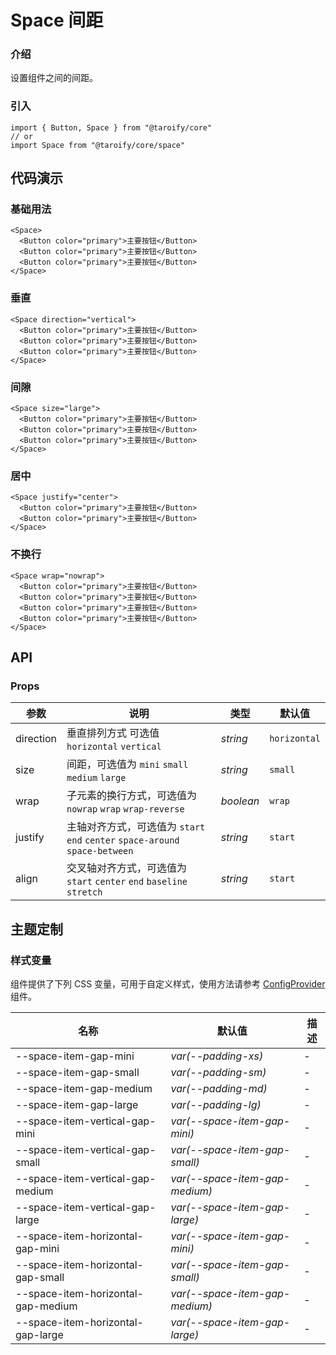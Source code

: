 # Space 间距

### 介绍

设置组件之间的间距。

### 引入

```tsx
import { Button, Space } from "@taroify/core"
// or
import Space from "@taroify/core/space"
```

## 代码演示

### 基础用法

```tsx
<Space>
  <Button color="primary">主要按钮</Button>
  <Button color="primary">主要按钮</Button>
  <Button color="primary">主要按钮</Button>
</Space>
```

### 垂直

```tsx
<Space direction="vertical">
  <Button color="primary">主要按钮</Button>
  <Button color="primary">主要按钮</Button>
  <Button color="primary">主要按钮</Button>
</Space>
```
### 间隙

```tsx
<Space size="large">
  <Button color="primary">主要按钮</Button>
  <Button color="primary">主要按钮</Button>
  <Button color="primary">主要按钮</Button>
</Space>
```

### 居中

```tsx
<Space justify="center">
  <Button color="primary">主要按钮</Button>
  <Button color="primary">主要按钮</Button>
</Space>
```

### 不换行

```tsx
<Space wrap="nowrap">
  <Button color="primary">主要按钮</Button>
  <Button color="primary">主要按钮</Button>
  <Button color="primary">主要按钮</Button>
  <Button color="primary">主要按钮</Button>
</Space>
```


## API

### Props

| 参数 | 说明 | 类型 | 默认值 |
| --- | --- | --- | --- |
| direction | 垂直排列方式 可选值 `horizontal` `vertical` | _string_ | `horizontal` |
| size | 间距，可选值为 `mini` `small` `medium` `large` | _string_ | `small` |
| wrap | 子元素的换行方式，可选值为 `nowrap` `wrap` `wrap-reverse` | _boolean_ | `wrap` |
| justify | 主轴对齐方式，可选值为 `start` `end` `center` `space-around` `space-between` | _string_ | `start` |
| align | 交叉轴对齐方式，可选值为 `start` `center` `end` `baseline` `stretch` | _string_ | `start` |

## 主题定制

### 样式变量

组件提供了下列 CSS 变量，可用于自定义样式，使用方法请参考 [ConfigProvider](/components/config-provider/) 组件。

| 名称                                 | 默认值                            | 描述  |
|------------------------------------|--------------------------------|-----|
| --space-item-gap-mini              | _var(--padding-xs)_            | -   |
| --space-item-gap-small             | _var(--padding-sm)_            | -   |
| --space-item-gap-medium            | _var(--padding-md)_            | -   |
| --space-item-gap-large             | _var(--padding-lg)_            | -   |
| --space-item-vertical-gap-mini     | _var(--space-item-gap-mini)_   | -   |
| --space-item-vertical-gap-small    | _var(--space-item-gap-small)_  | -   |
| --space-item-vertical-gap-medium   | _var(--space-item-gap-medium)_ | -   |
| --space-item-vertical-gap-large    | _var(--space-item-gap-large)_  | -   |
| --space-item-horizontal-gap-mini   | _var(--space-item-gap-mini)_   | -   |
| --space-item-horizontal-gap-small  | _var(--space-item-gap-small)_  | -   |
| --space-item-horizontal-gap-medium | _var(--space-item-gap-medium)_ | -   |
| --space-item-horizontal-gap-large  | _var(--space-item-gap-large)_  | -   |

